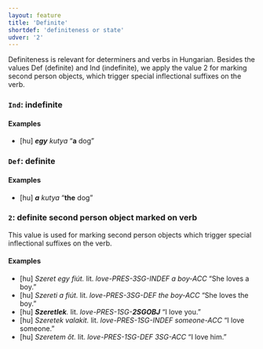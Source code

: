 ```yaml
---
layout: feature
title: 'Definite'
shortdef: 'definiteness or state'
udver: '2'
---
```


Definiteness is relevant for determiners and verbs in Hungarian. Besides the values Def (definite) and Ind (indefinite), we apply the value 2 for marking second person objects, which trigger special inflectional suffixes on the verb.

### <a name="Ind">`Ind`</a>: indefinite

#### Examples

* [hu] _<b>egy</b> kutya_ “<b>a</b> dog”

### <a name="Def">`Def`</a>: definite

#### Examples

* [hu] _<b>a</b> kutya_ “<b>the</b> dog”

### <a name="2">`2`</a>: definite second person object marked on verb

This value is used for marking second person objects which trigger special inflectional suffixes on the verb.

#### Examples

* [hu] _Szeret egy fiút._ lit. _love-PRES-3SG-INDEF a boy-ACC_ “She loves a boy.”
* [hu] _Szereti a fiút._ lit. _love-PRES-3SG-DEF the boy-ACC_ “She loves the boy.”
* [hu] _<b>Szeretlek</b>._ lit. _love-PRES-1SG-<b>2SGOBJ</b>_ “I love you.”
* [hu] _Szeretek valakit._ lit. _love-PRES-1SG-INDEF someone-ACC_ “I love someone.”
* [hu] _Szeretem őt._ lit. _love-PRES-1SG-DEF 3SG-ACC_ “I love him.”

<!-- Interlanguage links updated Po 6. listopadu 2023, 21:41:40 CET -->
